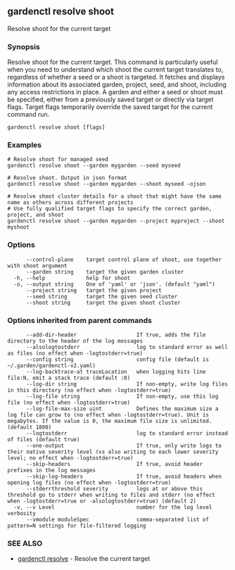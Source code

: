 ## gardenctl resolve shoot

Resolve shoot for the current target

### Synopsis

Resolve shoot for the current target.
This command is particularly useful when you need to understand which shoot the current target translates to, regardless of whether a seed or a shoot is targeted.
It fetches and displays information about its associated garden, project, seed, and shoot, including any access restrictions in place.
A garden and either a seed or shoot must be specified, either from a previously saved target or directly via target flags. Target flags temporarily override the saved target for the current command run.

```
gardenctl resolve shoot [flags]
```

### Examples

```
# Resolve shoot for managed seed
gardenctl resolve shoot --garden mygarden --seed myseed

# Resolve shoot. Output in json format
gardenctl resolve shoot --garden mygarden --shoot myseed -ojson

# Resolve shoot cluster details for a shoot that might have the same name as others across different projects
# Use fully qualified target flags to specify the correct garden, project, and shoot
gardenctl resolve shoot --garden mygarden --project myproject --shoot myshoot
```

### Options

```
      --control-plane    target control plane of shoot, use together with shoot argument
      --garden string    target the given garden cluster
  -h, --help             help for shoot
  -o, --output string    One of 'yaml' or 'json'. (default "yaml")
      --project string   target the given project
      --seed string      target the given seed cluster
      --shoot string     target the given shoot cluster
```

### Options inherited from parent commands

```
      --add-dir-header                   If true, adds the file directory to the header of the log messages
      --alsologtostderr                  log to standard error as well as files (no effect when -logtostderr=true)
      --config string                    config file (default is ~/.garden/gardenctl-v2.yaml)
      --log-backtrace-at traceLocation   when logging hits line file:N, emit a stack trace (default :0)
      --log-dir string                   If non-empty, write log files in this directory (no effect when -logtostderr=true)
      --log-file string                  If non-empty, use this log file (no effect when -logtostderr=true)
      --log-file-max-size uint           Defines the maximum size a log file can grow to (no effect when -logtostderr=true). Unit is megabytes. If the value is 0, the maximum file size is unlimited. (default 1800)
      --logtostderr                      log to standard error instead of files (default true)
      --one-output                       If true, only write logs to their native severity level (vs also writing to each lower severity level; no effect when -logtostderr=true)
      --skip-headers                     If true, avoid header prefixes in the log messages
      --skip-log-headers                 If true, avoid headers when opening log files (no effect when -logtostderr=true)
      --stderrthreshold severity         logs at or above this threshold go to stderr when writing to files and stderr (no effect when -logtostderr=true or -alsologtostderr=true) (default 2)
  -v, --v Level                          number for the log level verbosity
      --vmodule moduleSpec               comma-separated list of pattern=N settings for file-filtered logging
```

### SEE ALSO

* [gardenctl resolve](gardenctl_resolve.md)	 - Resolve the current target

